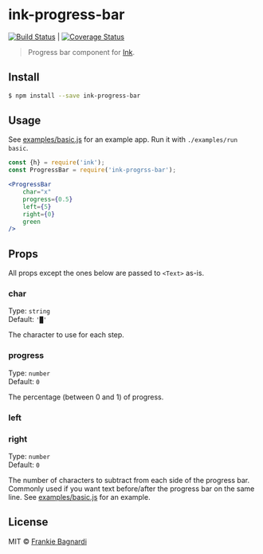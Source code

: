 # ink-progress-bar

[![Build Status](https://travis-ci.org/brigand/ink-progress-bar.svg?branch=master)](https://travis-ci.org/brigand/ink-progress-bar) | [![Coverage Status](https://coveralls.io/repos/github/brigand/ink/badge.svg?branch=master)](https://coveralls.io/github/brigand/ink?branch=master)

> Progress bar component for [Ink](https://github.com/vadimdemedes/ink).


## Install

```sh
$ npm install --save ink-progress-bar
```

## Usage

See [examples/basic.js](examples/basic.js) for an example app. Run it with `./examples/run basic`.

```jsx
const {h} = require('ink');
const ProgressBar = require('ink-progrss-bar');

<ProgressBar
	char="x"
	progress={0.5}
	left={5}
	right={0}
	green
/>
```

## Props

All props except the ones below are passed to `<Text>` as-is.

### char

Type: `string`<br>
Default: `'█'`

The character to use for each step.

### progress

Type: `number`<br>
Default: `0`

The percentage (between 0 and 1) of progress.

### left
### right

Type: `number`<br>
Default: `0`

The number of characters to subtract from each side of the progress bar. Commonly used if you want text before/after the progress bar on the same line. See [examples/basic.js](examples/basic.js) for an example.


## License

MIT © [Frankie Bagnardi](https://github.com/brigand)
